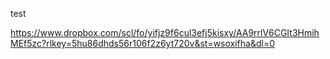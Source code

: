 

test

https://www.dropbox.com/scl/fo/yifjz9f6cul3efj5kisxy/AA9rrlV6CGIt3HmihMEf5zc?rlkey=5hu86dhds56r106f2z6yt720v&st=wsoxifha&dl=0